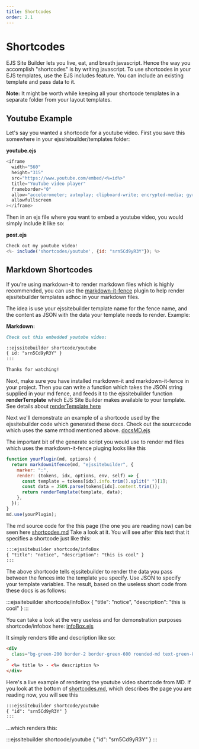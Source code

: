 ```yaml
---
title: Shortcodes
order: 2.1
---
```


# Shortcodes

EJS Site Builder lets you live, eat, and breath javascript. Hence the way you accomplish "shortcodes" is by writing javascript. To use shortcodes in your EJS templates, use the EJS includes feature. You can include an existing template and pass data to it.

**Note:** It might be worth while keeping all your shortcode templates in a separate folder from your layout templates.

## Youtube Example

Let's say you wanted a shortcode for a youtube video. First you save this somewhere in your ejssitebuilder/templates folder:

**youtube.ejs**

```javascript
<iframe
  width="560"
  height="315"
  src="https://www.youtube.com/embed/<%=id%>"
  title="YouTube video player"
  frameborder="0"
  allow="accelerometer; autoplay; clipboard-write; encrypted-media; gyroscope; picture-in-picture"
  allowfullscreen
></iframe>
```

Then in an ejs file where you want to embed a youtube video, you would simply include it like so:

**post.ejs**

```javascript
Check out my youtube video!
<%- include('shortcodes/youtube', {id: "srn5Cd9yR3Y"}); %>
```

## Markdown Shortcodes

If you're using markdown-it to render markdown files which is highly recommended, you can use the [markdown-it-fence](https://github.com/geekplux/markdown-it-fence) plugin to help render ejssitebuilder templates adhoc in your markdown files.

The idea is use your ejssitebuilder template name for the fence name, and the content as JSON with the data your template needs to render. Example:

**Markdown:**

```md
Check out this embedded youtube video:

::ejssitebuilder shortcode/youtube
{ id: "srn5Cd9yR3Y" }
:::

Thanks for watching!
```

Next, make sure you have installed markdown-it and markdown-it-fence in your project. Then you can write a function which takes the JSON string supplied in your md fence, and feeds it to the ejssitebuilder function **renderTemplate** which EJS Site Builder makes available to your template. See details about [renderTemplate here](/templates/generateScript/)

Next we'll demonstrate an example of a shortcode used by the ejssitebuilder code which generated these docs. Check out the sourcecode which uses the same mthod mentioned above. [docsMD.ejs](https://github.com/jaunt/ejssitebuilderDocs/blob/main/ejssitebuilder/templates/generators/docsMD.ejs)

The important bit of the generate script you would use to render md files which uses the markdown-it-fence pluging looks like this

```js
function yourPlugin(md, options) {
  return markdownitfence(md, "ejssitebuilder", {
    marker: ":",
    render: (tokens, idx, options, env, self) => {
      const template = tokens[idx].info.trim().split(" ")[1];
      const data = JSON.parse(tokens[idx].content.trim());
      return renderTemplate(template, data);
    },
  });
}
md.use(yourPlugin);
```

The md source code for the this page (the one you are reading now) can be seen here [shortcodes.md](https://github.com/jaunt/ejssitebuilderDocs/blob/main/ejssitebuilder/data/md/guide/shortcodes.md) Take a look at it. You will see after this text that it specifies a shortcode just like this:

```md
:::ejssitebuilder shortcode/infoBox
{ "title": "notice", "description": "this is cool" }
:::
```

The above shortcode tells ejssitebuilder to render the data you pass between the fences into the template you specify. Use JSON to specify your template variables. The result, based on the useless short code from these docs is as follows:

:::ejssitebuilder shortcode/infoBox
{ "title": "notice", "description": "this is cool" }
:::

You can take a look at the very useless and for demonstration purposes shortcode/infobox here: [infoBox.ejs](https://github.com/jaunt/ejssitebuilderDocs/blob/main/ejssitebuilder/templates/shortcode/infoBox.ejs)

It simply renders title and description like so:

```html
<div
  class="bg-green-200 border-2 border-green-600 rounded-md text-green-800 pl-4 py-2"
>
  <%= title %> - <%= description %>
</div>
```

Here's a live example of rendering the youtube video shortcode from MD. If you look at the bottom of [shortcodes.md](https://github.com/jaunt/ejssitebuilderDocs/blob/main/ejssitebuilder/data/md/guide/shortcodes.md), which describes the page you are reading now, you will see this

```md
:::ejssitebuilder shortcode/youtube
{ "id": "srn5Cd9yR3Y" }
:::
```

...which renders this:

:::ejssitebuilder shortcode/youtube
{ "id": "srn5Cd9yR3Y" }
:::
